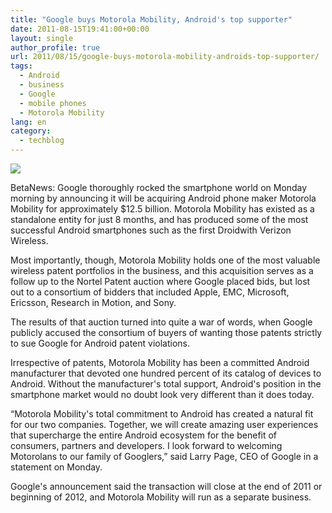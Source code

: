 ```yaml
---
title: "Google buys Motorola Mobility, Android's top supporter"
date: 2011-08-15T19:41:00+00:00
layout: single
author_profile: true
url: 2011/08/15/google-buys-motorola-mobility-androids-top-supporter/
tags:
  - Android
  - business
  - Google
  - mobile phones
  - Motorola Mobility
lang: en
category: 
  - techblog
---
```

[![](http://2.bp.blogspot.com/-OOfejdr2RcI/TklvP6c4C3I/AAAAAAAAD98/PD4COP8t_Yk/s320/Google.jpg)](http://2.bp.blogspot.com/-OOfejdr2RcI/TklvP6c4C3I/AAAAAAAAD98/PD4COP8t_Yk/s1600/Google.jpg)

BetaNews: Google thoroughly rocked the smartphone world on Monday morning by announcing it will be acquiring Android phone maker Motorola Mobility for approximately $12.5 billion. Motorola Mobility has existed as a standalone entity for just 8 months, and has produced some of the most successful Android smartphones such as the first Droidwith Verizon Wireless.

Most importantly, though, Motorola Mobility holds one of the most valuable wireless patent portfolios in the business, and this acquisition serves as a follow up to the Nortel Patent auction where Google placed bids, but lost out to a consortium of bidders that included Apple, EMC, Microsoft, Ericsson, Research in Motion, and Sony.

The results of that auction turned into quite a war of words, when Google publicly accused the consortium of buyers of wanting those patents strictly to sue Google for Android patent violations.

Irrespective of patents, Motorola Mobility has been a committed Android manufacturer that devoted one hundred percent of its catalog of devices to Android. Without the manufacturer's total support, Android's position in the smartphone market would no doubt look very different than it does today.

“Motorola Mobility's total commitment to Android has created a natural fit for our two companies. Together, we will create amazing user experiences that supercharge the entire Android ecosystem for the benefit of consumers, partners and developers. I look forward to welcoming Motorolans to our family of Googlers,” said Larry Page, CEO of Google in a statement on Monday.

Google's announcement said the transaction will close at the end of 2011 or beginning of 2012, and Motorola Mobility will run as a separate business.